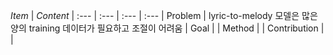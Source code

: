 *Item*  |  *Content* |
:--- | :--- | :--- | :--- |
Problem  | lyric-to-melody 모델은 많은 양의 training 데이터가 필요하고 조절이 어려움  |
Goal  |   | 
Method |   |
Contribution  |   |
